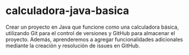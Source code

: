 # calculadora-java-basica
Crear un proyecto en Java que funcione como una calculadora básica, utilizando Git para el control de versiones y GitHub para almacenar el proyecto. Además, aprenderemos a agregar funcionalidades adicionales mediante la creación y resolución de issues en GitHub. 
